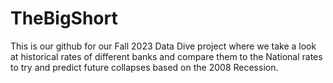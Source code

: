# TheBigShort
This is our github for our Fall 2023 Data Dive project where we take a look at historical rates of different banks and compare them to the National rates to try and predict future collapses based on the 2008 Recession.
